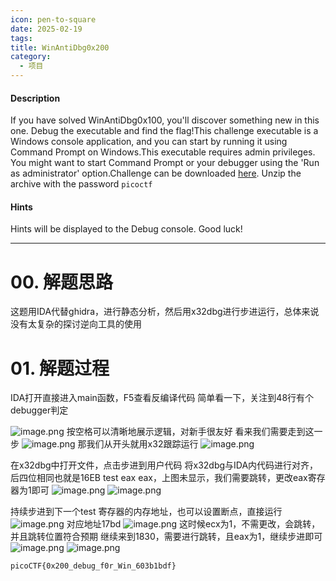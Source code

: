 ```yaml
---
icon: pen-to-square
date: 2025-02-19
tags: 
title: WinAntiDbg0x200
category:
  - 项目
---
```

#### Description

If you have solved WinAntiDbg0x100, you'll discover something new in this one. Debug the executable and find the flag!This challenge executable is a Windows console application, and you can start by running it using Command Prompt on Windows.This executable requires admin privileges. You might want to start Command Prompt or your debugger using the 'Run as administrator' option.Challenge can be downloaded [here](https://artifacts.picoctf.net/c_titan/145/WinAntiDbg0x200.zip). Unzip the archive with the password `picoctf`

#### Hints 

Hints will be displayed to the Debug console. Good luck!

---
# 00. 解题思路
这题用IDA代替ghidra，进行静态分析，然后用x32dbg进行步进运行，总体来说没有太复杂的探讨逆向工具的使用
# 01. 解题过程
IDA打开直接进入main函数，F5查看反编译代码
简单看一下，关注到48行有个debugger判定

![image.png](https://cdn.jsdelivr.net/gh/fakeppa/blog-img/20250219215853.png)
按空格可以清晰地展示逻辑，对新手很友好
看来我们需要走到这一步
![image.png](https://cdn.jsdelivr.net/gh/fakeppa/blog-img/20250219220045.png)
那我们从开头就用x32跟踪运行
![image.png](https://cdn.jsdelivr.net/gh/fakeppa/blog-img/20250219220925.png)

在x32dbg中打开文件，点击步进到用户代码
将x32dbg与IDA内代码进行对齐，后四位相同也就是16EB test eax eax，上图未显示，我们需要跳转，更改eax寄存器为1即可
![image.png](https://cdn.jsdelivr.net/gh/fakeppa/blog-img/20250219221353.png)
![image.png](https://cdn.jsdelivr.net/gh/fakeppa/blog-img/20250219221428.png)

持续步进到下一个test 寄存器的内存地址，也可以设置断点，直接运行
![image.png](https://cdn.jsdelivr.net/gh/fakeppa/blog-img/20250219221726.png)
对应地址17bd
![image.png](https://cdn.jsdelivr.net/gh/fakeppa/blog-img/20250219221843.png)
这时候ecx为1，不需更改，会跳转，并且跳转位置符合预期
继续来到1830，需要进行跳转，且eax为1，继续步进即可
![image.png](https://cdn.jsdelivr.net/gh/fakeppa/blog-img/20250219222043.png)
![image.png](https://cdn.jsdelivr.net/gh/fakeppa/blog-img/20250219222118.png)


```
picoCTF{0x200_debug_f0r_Win_603b1bdf}
```